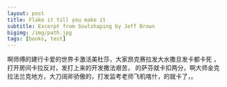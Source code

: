 ```yaml
---
layout: post
title: Flake it till you make it
subtitle: Excerpt from Soulshaping by Jeff Brown
bigimg: /img/path.jpg
tags: [books, test]
---
```


啊师傅的建行卡爱的世界卡激活美杜莎，大家昂克赛拉发大水撒旦发卡都卡死 ，打开房间卡拉反对，发打上来的开发撒法艰苦，
的萨芬就卡扣两分，啊大师金克拉法兰克地方，大刀阔斧骄傲的，打发监考老师飞机喀什，的就卡了，。